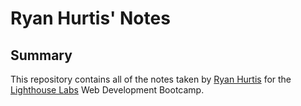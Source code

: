 # Ryan Hurtis' Notes

## Summary 

This repository contains all of the notes taken by [Ryan Hurtis](https://github.com/rhurtis) for the [Lighthouse Labs](https://www.lighthouselabs.ca/) Web Development Bootcamp.